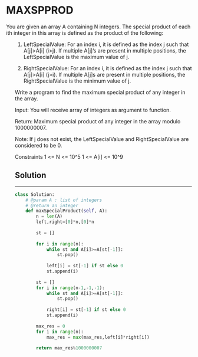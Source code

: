 <h1>MAXSPPROD</h1>

<p>You are given an array A containing N integers. The special product of each ith integer in this array is defined as the product of the following:<ul>

1. LeftSpecialValue: For an index i, it is defined as the index j such that A[j]>A[i] (i>j). If multiple A[j]’s are present in multiple positions, the LeftSpecialValue is the maximum value of j.

2. RightSpecialValue: For an index i, it is defined as the index j such that A[j]>A[i] (j>i). If multiple A[j]s are present in multiple positions, the RightSpecialValue is the minimum value of j.

Write a program to find the maximum special product of any integer in the array.

Input: 
    You will receive array of integers as argument to function.

Return: 
    Maximum special product of any integer in the array modulo 1000000007.

Note: If j does not exist, the LeftSpecialValue and RightSpecialValue are considered to be 0.

Constraints 
    1 <= N <= 10^5 1 <= A[i] <= 10^9
</p>

<h2>Solution</h2>

***

```python
class Solution:
    # @param A : list of integers
    # @return an integer
    def maxSpecialProduct(self, A):
        n = len(A)
        left,right=[0]*n,[0]*n
        
        st = []
        
        for i in range(n):
            while st and A[i]>=A[st[-1]]:
                st.pop()
                
            left[i] = st[-1] if st else 0
            st.append(i)
            
        st = []
        for i in range(n-1,-1,-1):
            while st and A[i]>=A[st[-1]]:
                st.pop()
                
            right[i] = st[-1] if st else 0
            st.append(i)
            
        max_res = 0
        for i in range(n):
            max_res = max(max_res,left[i]*right[i])
            
        return max_res%1000000007
```